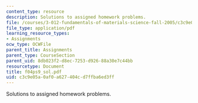 ```yaml
---
content_type: resource
description: Solutions to assigned homework problems.
file: /courses/3-012-fundamentals-of-materials-science-fall-2005/c3c9e05a0af0a627404cd7ffba6ed3ff_f04ps9_sol.pdf
file_type: application/pdf
learning_resource_types:
- Assignments
ocw_type: OCWFile
parent_title: Assignments
parent_type: CourseSection
parent_uid: 8db023f2-d8ec-7253-d926-88a30e7c44bb
resourcetype: Document
title: f04ps9_sol.pdf
uid: c3c9e05a-0af0-a627-404c-d7ffba6ed3ff
---
```

Solutions to assigned homework problems.


